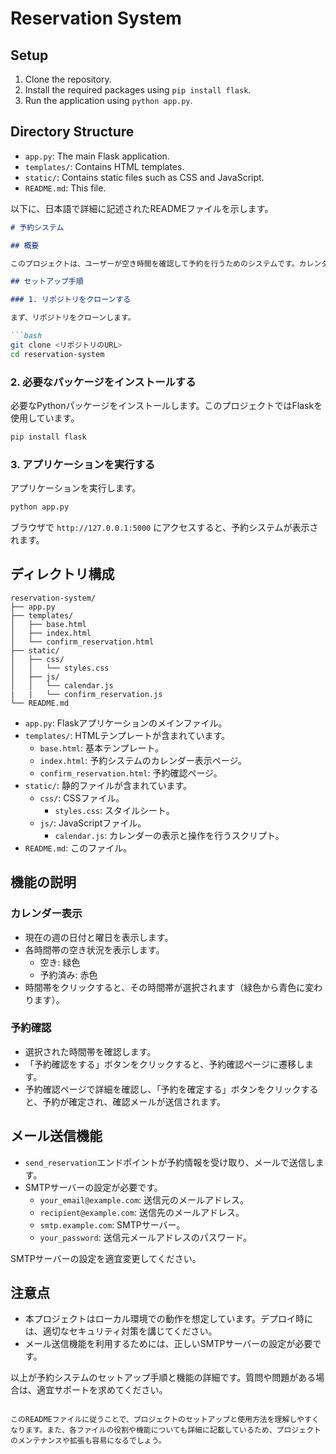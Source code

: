 # Reservation System

## Setup

1. Clone the repository.
2. Install the required packages using `pip install flask`.
3. Run the application using `python app.py`.

## Directory Structure

- `app.py`: The main Flask application.
- `templates/`: Contains HTML templates.
- `static/`: Contains static files such as CSS and JavaScript.
- `README.md`: This file.


以下に、日本語で詳細に記述されたREADMEファイルを示します。

```markdown
# 予約システム

## 概要

このプロジェクトは、ユーザーが空き時間を確認して予約を行うためのシステムです。カレンダー形式で空き時間を表示し、ユーザーが希望の時間帯を選択して予約を確定できます。

## セットアップ手順

### 1. リポジトリをクローンする

まず、リポジトリをクローンします。

```bash
git clone <リポジトリのURL>
cd reservation-system
```

### 2. 必要なパッケージをインストールする

必要なPythonパッケージをインストールします。このプロジェクトではFlaskを使用しています。

```bash
pip install flask
```

### 3. アプリケーションを実行する

アプリケーションを実行します。

```bash
python app.py
```

ブラウザで `http://127.0.0.1:5000` にアクセスすると、予約システムが表示されます。

## ディレクトリ構成

```
reservation-system/
├── app.py
├── templates/
│   ├── base.html
│   ├── index.html
│   └── confirm_reservation.html
├── static/
│   ├── css/
│   │   └── styles.css
│   ├── js/
│   │   └── calendar.js
|   |   └── confirm_reservation.js
└── README.md
```

- `app.py`: Flaskアプリケーションのメインファイル。
- `templates/`: HTMLテンプレートが含まれています。
  - `base.html`: 基本テンプレート。
  - `index.html`: 予約システムのカレンダー表示ページ。
  - `confirm_reservation.html`: 予約確認ページ。
- `static/`: 静的ファイルが含まれています。
  - `css/`: CSSファイル。
    - `styles.css`: スタイルシート。
  - `js/`: JavaScriptファイル。
    - `calendar.js`: カレンダーの表示と操作を行うスクリプト。
- `README.md`: このファイル。

## 機能の説明

### カレンダー表示

- 現在の週の日付と曜日を表示します。
- 各時間帯の空き状況を表示します。
  - 空き: 緑色
  - 予約済み: 赤色
- 時間帯をクリックすると、その時間帯が選択されます（緑色から青色に変わります）。

### 予約確認

- 選択された時間帯を確認します。
- 「予約確認をする」ボタンをクリックすると、予約確認ページに遷移します。
- 予約確認ページで詳細を確認し、「予約を確定する」ボタンをクリックすると、予約が確定され、確認メールが送信されます。

## メール送信機能

- `send_reservation`エンドポイントが予約情報を受け取り、メールで送信します。
- SMTPサーバーの設定が必要です。
  - `your_email@example.com`: 送信元のメールアドレス。
  - `recipient@example.com`: 送信先のメールアドレス。
  - `smtp.example.com`: SMTPサーバー。
  - `your_password`: 送信元メールアドレスのパスワード。

SMTPサーバーの設定を適宜変更してください。

## 注意点

- 本プロジェクトはローカル環境での動作を想定しています。デプロイ時には、適切なセキュリティ対策を講じてください。
- メール送信機能を利用するためには、正しいSMTPサーバーの設定が必要です。

以上が予約システムのセットアップ手順と機能の詳細です。質問や問題がある場合は、適宜サポートを求めてください。
```

このREADMEファイルに従うことで、プロジェクトのセットアップと使用方法を理解しやすくなります。また、各ファイルの役割や機能についても詳細に記載しているため、プロジェクトのメンテナンスや拡張も容易になるでしょう。
